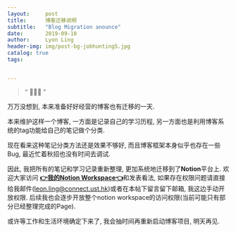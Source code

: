```yaml
---
layout:     post
title:      博客迁移说明
subtitle:   "Blog Migration anounce"
date:       2019-09-10
author:     Lyon Ling
header-img: img/post-bg-jobhunting5.jpg
catalog: true
tags:


---
```


> “ 🙉🙉🙉 ”

万万没想到, 本来准备好好经营的博客也有迁移的一天.

本来维护这样一个博客, 一方面是记录自己的学习历程, 另一方面也是利用博客系统的tag功能给自己的笔记做个分类. 

现在看来这种笔记分类方法还是效果不够好, 而且博客框架本身似乎也存在一些Bug, 最近忙着秋招也没有时间去调试.

因此, 我把所有的笔记和学习记录重新整理, 更加系统地迁移到了**Notion**平台上. 欢迎大家访问 [**👉我的Notion Workspace👈**](https://www.notion.so/leonling/)和发表看法, 如果存在权限问题请直接给我邮件(<leon.ling@connect.ust.hk>)或者在本帖下留言留下邮箱, 我这边手动开放权限. 后续我也会逐步开放整个notion workspace的访问权限(当前可能只有部分已经整理完成的Page).

或许等工作和生活环境确定下来了, 我会抽时间再重新启动博客项目, 明天再见.